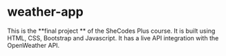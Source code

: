 # weather-app
This is the **final project ** of the SheCodes Plus course. It is built using HTML, CSS, Bootstrap and Javascript. It has a live API integration with the OpenWeather API. 
